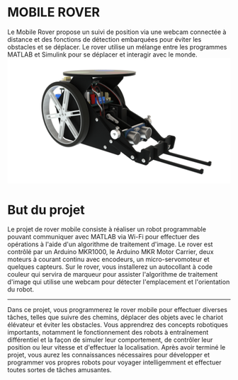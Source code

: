 # MOBILE ROVER
Le Mobile Rover propose un suivi de position via une webcam connectée à distance et des fonctions de détection embarquées pour éviter les obstacles et se déplacer. Le rover utilise un mélange entre les programmes MATLAB et Simulink pour se déplacer et interagir avec le monde.
![charret](../Assets/charret_robot.png)

# But du projet
Le projet de rover mobile consiste à réaliser un robot programmable pouvant communiquer avec MATLAB via Wi-Fi pour effectuer des opérations à l'aide d'un algorithme de traitement d'image. Le rover est contrôlé par un Arduino MKR1000, le Arduino MKR Motor Carrier, deux moteurs à courant continu avec encodeurs, un micro-servomoteur et quelques capteurs. Sur le rover, vous installerez un autocollant à code couleur qui servira de marqueur pour assister l'algorithme de traitement d'image qui utilise une webcam pour détecter l'emplacement et l'orientation du robot.

----------
Dans ce projet, vous programmerez le rover mobile pour effectuer diverses tâches, telles que suivre des chemins, déplacer des objets avec le chariot élévateur et éviter les obstacles. Vous apprendrez des concepts robotiques importants, notamment le fonctionnement des robots à entraînement différentiel et la façon de simuler leur comportement, de contrôler leur position ou leur vitesse et d'effectuer la localisation. Après avoir terminé le projet, vous aurez les connaissances nécessaires pour développer et programmer vos propres robots pour voyager intelligemment et effectuer toutes sortes de tâches amusantes.
